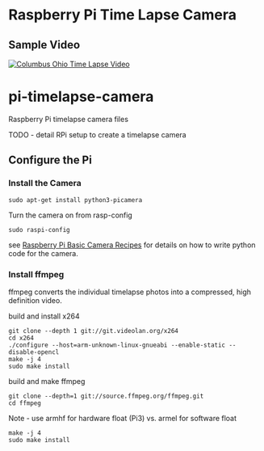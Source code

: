 # Raspberry Pi Time Lapse Camera

## Sample Video

[![Columbus Ohio Time Lapse Video](https://img.youtube.com/vi/PmDKXX1XHno/0.jpg)](https://www.youtube.com/watch?v=PmDKXX1XHno)

# pi-timelapse-camera
Raspberry Pi timelapse camera files

TODO - detail RPi setup to create a timelapse camera

## Configure the Pi

### Install the Camera

```sudo apt-get install python3-picamera```

Turn the camera on from rasp-config

```sudo raspi-config```

see [Raspberry Pi Basic Camera Recipes](http://picamera.readthedocs.io/en/release-1.13/recipes1.html) for details on how to write python code for the camera.

### Install ffmpeg

ffmpeg converts the individual timelapse photos into a compressed, high definition video.

build and install x264
```
git clone --depth 1 git://git.videolan.org/x264
cd x264
./configure --host=arm-unknown-linux-gnueabi --enable-static --disable-opencl
make -j 4
sudo make install
``` 
build and make ffmpeg
```
git clone --depth=1 git://source.ffmpeg.org/ffmpeg.git
cd ffmpeg
```
Note - use armhf for hardware float (Pi3) vs. armel for software float
```./configure --arch=armhf --target-os=linux --enable-gpl --enable-libx264 --enable-nonfree
make -j 4
sudo make install
```
